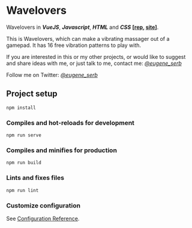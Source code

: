# Wavelovers
Wavelovers in ***VueJS***, ***Javascript***, ***HTML*** and ***CSS*** **[[rep](https://github.com/eugene-serb/wavelovers/), [site](https://wavelovers.ru/)]**.

This is Wavelovers, which can make a vibrating massager out of a gamepad. It has 16 free vibration patterns to play with.

If you are interested in this or my other projects, or would like to suggest and share ideas with me, or just talk to me, contact me: *[@eugene_serb](https://t.me/eugene_serb)*

Follow me on Twitter: *[@eugene_serb](https://twitter.com/eugene_serb)*

## Project setup
```
npm install
```

### Compiles and hot-reloads for development
```
npm run serve
```

### Compiles and minifies for production
```
npm run build
```

### Lints and fixes files
```
npm run lint
```

### Customize configuration
See [Configuration Reference](https://cli.vuejs.org/config/).
